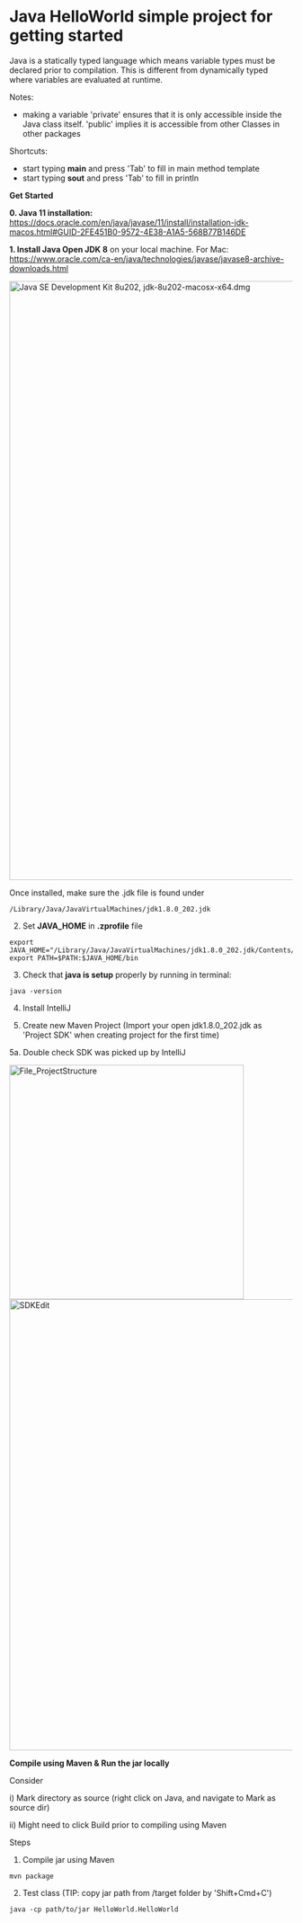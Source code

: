 # Java HelloWorld simple project for getting started

Java is a statically typed language which means variable types must be declared prior to compilation. This is different from dynamically typed where variables are evaluated at runtime. 

Notes: 
- making a variable 'private' ensures that it is only accessible inside the Java class itself. 'public' implies it is accessible from other Classes in other packages

Shortcuts:
- start typing **main** and press 'Tab' to fill in main method template
- start typing **sout** and press 'Tab' to fill in println 


**Get Started**

**0. Java 11 installation:** https://docs.oracle.com/en/java/javase/11/install/installation-jdk-macos.html#GUID-2FE451B0-9572-4E38-A1A5-568B77B146DE

**1. Install Java Open JDK 8** on your local machine. 
For Mac: https://www.oracle.com/ca-en/java/technologies/javase/javase8-archive-downloads.html

<img width="1066" alt="Java SE Development Kit 8u202, jdk-8u202-macosx-x64.dmg" src="https://user-images.githubusercontent.com/26292532/181937137-69557e84-fe97-47e3-9dcd-fc3407e11d21.png">

Once installed, make sure the .jdk file is found under
```
/Library/Java/JavaVirtualMachines/jdk1.8.0_202.jdk 
```

2. Set **JAVA_HOME** in **.zprofile** file

```
export JAVA_HOME="/Library/Java/JavaVirtualMachines/jdk1.8.0_202.jdk/Contents/Home"
export PATH=$PATH:$JAVA_HOME/bin
```

3. Check that **java is setup** properly by running in terminal:

```
java -version
```

4. Install IntelliJ 


5. Create new Maven Project (Import your open jdk1.8.0_202.jdk as 'Project SDK' when creating project for the first time)

5a. Double check SDK was picked up by IntelliJ

<img width="417" alt="File_ProjectStructure" src="https://user-images.githubusercontent.com/26292532/181937740-fbce2302-25ad-4350-91e9-16e6b74db331.png">

<img width="803" alt="SDKEdit" src="https://user-images.githubusercontent.com/26292532/181937760-9650b929-5284-4b60-8c2f-e0d8013f092d.png">

**Compile using Maven & Run the jar locally**

Consider

i) Mark directory as source (right click on Java, and navigate to Mark as source dir)

ii) Might need to click Build prior to compiling using Maven

Steps
1) Compile jar using Maven
```
mvn package
```

2) Test class (TIP: copy jar path from /target folder by 'Shift+Cmd+C')
```
java -cp path/to/jar HelloWorld.HelloWorld
```
